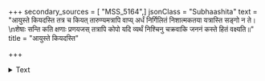 +++
secondary_sources = [ "MSS_5164",]
jsonClass = "Subhaashita"
text = "आयुस्ते कियदस्ति तत्र च कियत् तारुण्यमत्रापि वाप्य् अर्धं निर्गिलितं निशात्मकतया यत्रास्ति सङ्गो न ते।  \nशेषाः सन्ति कति क्षणाः प्रणयजस् तत्रापि कोपो यदि व्यर्थं निश्चिनु चक्रवाकि जननं कस्ते हितं वक्ष्यति॥"
title = "आयुस्ते कियदस्ति"

+++

<details><summary>Text</summary>

आयुस्ते कियदस्ति तत्र च कियत् तारुण्यमत्रापि वाप्य् अर्धं निर्गिलितं निशात्मकतया यत्रास्ति सङ्गो न ते।  
शेषाः सन्ति कति क्षणाः प्रणयजस् तत्रापि कोपो यदि व्यर्थं निश्चिनु चक्रवाकि जननं कस्ते हितं वक्ष्यति॥
</details>
